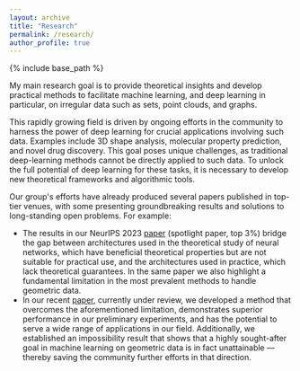 ```yaml
---
layout: archive
title: "Research"
permalink: /research/
author_profile: true
---
```


{% include base_path %}

My main research goal is to provide theoretical insights and develop practical methods to facilitate machine learning, and deep learning in particular, on irregular data such as sets, point clouds, and graphs.

This rapidly growing field is driven by ongoing efforts in the community to harness the power of deep learning for crucial applications involving such data. Examples include 3D shape analysis, molecular property prediction, and novel drug discovery. This goal poses unique challenges, as traditional deep-learning methods cannot be directly applied to such data. To unlock the full potential of deep learning for these tasks, it is necessary to develop new theoretical frameworks and algorithmic tools.

Our group's efforts have already produced several papers published in top-tier venues, with some presenting groundbreaking results and solutions to long-standing open problems. For example:

- The results in our NeurIPS 2023 [paper](https://tal-amir.github.io/publication/2023-12%20Neural%20Injective%20Functions) (spotlight paper, top 3%) bridge the gap between architectures used in the theoretical study of neural networks, which have beneficial theoretical properties but are not suitable for practical use, and the architectures used in practice, which lack theoretical guarantees. In the same paper we also highlight a fundamental limitation in the most prevalent methods to handle geometric data.
- In our recent [paper](https://tal-amir.github.io/publication/2024-05%20Injective%20Sliced%20Wasserstein%20Embedding), currently under review, we developed a method that overcomes the aforementioned limitation, demonstrates superior performance in our preliminary experiments, and has the potential to serve a wide range of applications in our field. Additionally, we established an impossibility result that shows that a highly sought-after goal in machine learning on geometric data is in fact unattainable — thereby saving the community further efforts in that direction.
